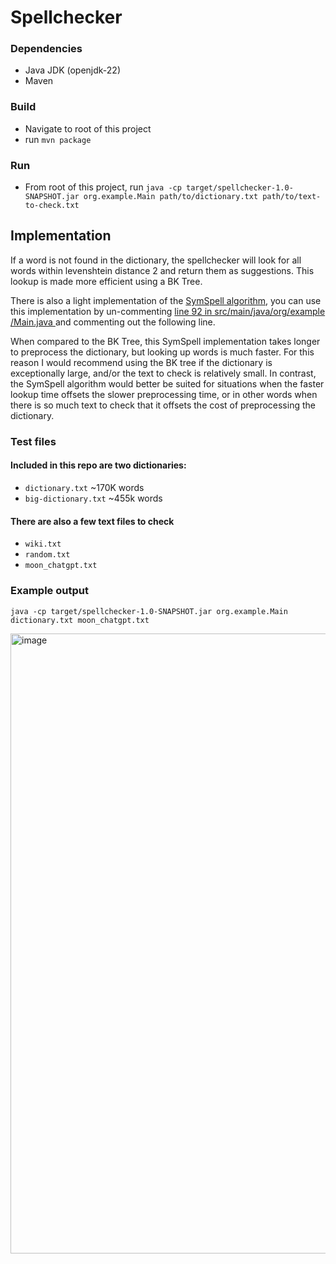 # Spellchecker

### Dependencies
- Java JDK (openjdk-22)
- Maven
### Build
- Navigate to root of this project
- run `mvn package`
### Run
- From root of this project, run `java -cp target/spellchecker-1.0-SNAPSHOT.jar org.example.Main path/to/dictionary.txt path/to/text-to-check.txt`

## Implementation
If a word is not found in the dictionary, the spellchecker will look for all words within levenshtein distance 2 and return them as suggestions. This lookup is made more efficient using a BK Tree.

There is also a light implementation of the [SymSpell algorithm](https://wolfgarbe.medium.com/1000x-faster-spelling-correction-algorithm-2012-8701fcd87a5f), you can use this implementation by un-commenting [line 92 in src/main/java/org/example
/Main.java
](https://github.com/daniel-reich/spellchecker/blob/main/src/main/java/org/example/Main.java#L92) and commenting out the following line.

When compared to the BK Tree, this SymSpell implementation takes longer to preprocess the dictionary, but looking up words is much faster. For this reason I would recommend using the BK tree if the dictionary is exceptionally large, and/or the text to check is relatively small. In contrast, the SymSpell algorithm would better be suited for situations when the faster lookup time offsets the slower preprocessing time, or in other words when there is so much text to check that it offsets the cost of preprocessing the dictionary.

### Test files
#### Included in this repo are two dictionaries:
- `dictionary.txt` ~170K words
- `big-dictionary.txt` ~455k words
#### There are also a few text files to check
- `wiki.txt`
- `random.txt`
- `moon_chatgpt.txt`

### Example output
`java -cp target/spellchecker-1.0-SNAPSHOT.jar org.example.Main dictionary.txt moon_chatgpt.txt`

<img width="992" alt="image" src="https://github.com/user-attachments/assets/27b169f9-d2e4-431b-be3e-3ab4bb59473e">

